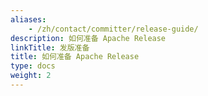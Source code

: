 ```yaml
---
aliases:
    - /zh/contact/committer/release-guide/
description: 如何准备 Apache Release
linkTitle: 发版准备
title: 如何准备 Apache Release
type: docs
weight: 2
---
```

